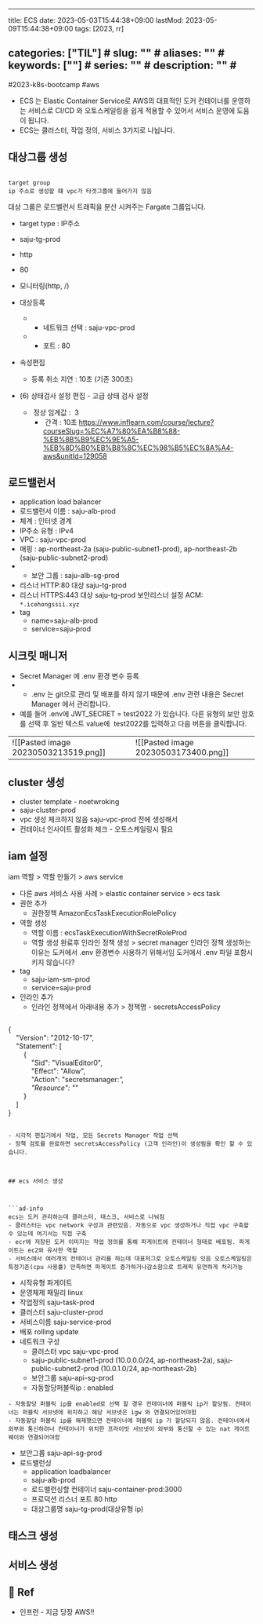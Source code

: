 
---
title: ECS
date: 2023-05-03T15:44:38+09:00
lastMod: 2023-05-09T15:44:38+09:00
tags: [2023, rr]

categories: ["TIL"] # <!--"progress-diary", "posts"  , "TIL"하나만 선택해서보셈 -->
slug: "" # <!--영어 slug만 가능 url에서 보일 수 있음-->
aliases: "" # <!--뭔지몰라-->
keywords: [""] # <!--뭔지몰라-->
series: "" # <!--뭔지몰라-->
description: "" # <!--포스트에대한설명 -->
---

#2023-k8s-bootcamp  #aws 



-   ECS 는 Elastic Container Service로 AWS의 대표적인 도커 컨테이너를 운영하는 서비스로 CI/CD 와 오토스케일링을 쉽게 적용할 수 있어서 서비스 운영에 도움이 됩니다.
-   ECS는 클러스터, 작업 정의, 서비스 3가지로 나뉩니다.







## 대상그룹 생성


```ad-question

target group
ip 주소로 생성할 떄 vpc가 타겟그룹에 들어가지 않음

```


대상 그룹은 로드밸런서 트래픽을 분산 시켜주는 Fargate 그룹입니다.

- target type  : IP주소 
- saju-tg-prod
- http
- 80
- 모니터링(http, /)
- 대상등록
	- -   네트워크 선택 : saju-vpc-prod
	- -   포트 : 80
- 속성편집
	- 등록 취소 지연 : 10초 (기존 300초)

- (6) 상태검사 설정 편집 - 고급 상태 검사 설정
	-  정상 임계값 :  3
		-    간격 : 10초
https://www.inflearn.com/course/lecture?courseSlug=%EC%A7%80%EA%B8%88-%EB%8B%B9%EC%9E%A5-%EB%8D%B0%EB%B8%8C%EC%98%B5%EC%8A%A4-aws&unitId=129058







## 로드밸런서

- application load balancer
-   로드밸런서 이름 : saju-alb-prod
-   체계 : 인터넷 경계
-   IP주소 유형 : IPv4
-   VPC : saju-vpc-prod
-   매핑 : ap-northeast-2a (saju-public-subnet1-prod), ap-northeast-2b (saju-public-subnet2-prod)
- -   보안 그룹 : saju-alb-sg-prod
- 리스너 HTTP:80 대상 saju-tg-prod
- 리스너 HTTPS:443 대상 saju-tg-prod 보안리스너 설정 ACM: `*.icehongssii.xyz`
- tag
	- name=saju-alb-prod
	- service=saju-prod


## 시크릿 매니저

-   Secret Manager 에 .env 환경 변수 등록
- -   .env 는 git으로 관리 및 배포를 하지 않기 때문에 .env 관련 내용은 Secret Manager 에서 관리합니다.
- 예를 들어 .env에 JWT_SECRET = test2022 가 있습니다. 다른 유형의 보안 암호를 선택 후 일반 텍스트 value에  test2022를 입력하고 다음 버튼을 클릭합니다.

|     |     |
| --- | --- |
| ![[Pasted image 20230503213519.png]]    |![[Pasted image 20230503173400.png]]     |



## cluster 생성

- cluster template - noetwroking
- saju-cluster-prod
- vpc 생성 체크하지 않음 saju-vpc-prod 전에 생성해서
- 컨테이너 인사이트 활성화 체크 - 오토스케일링시 필요

## iam 설정

iam 역할 > 역할 만들기 > aws service
- 다른 aws 서비스 사용 사례 > elastic container service > ecs task
- 권한 추가 
	- 권한정책 AmazonEcsTaskExecutionRolePolicy
- 역할 생성
	- 역할 이름 : ecsTaskExecutionWithSecretRoleProd
	- 역할 생성 완료후 인라인 정책 생성 > secret manager 인라인 정책 생성하는 이유는 도커에서 .env 환경변수 사용하기 위해서임 도커에서 .env 파일 포함시키지 않습니다?
-  tag
	- saju-iam-sm-prod
	- service=saju-prod
- 인라인 추가 
	- 인라인 정책에서 아래내용 추가 > 정책명 -   secretsAccessPolicy 
	  ```json
{  
    "Version": "2012-10-17",  
    "Statement": [  
        {  
            "Sid": "VisualEditor0",  
            "Effect": "Allow",  
            "Action": "secretsmanager:*",  
            "Resource": "*"  
        }  
    ]  
}

```

- 시각적 편집기에서 작업, 모든 Secrets Manager 작업 선택
- 정책 검토를 완료하면 secretsAccessPolicy (고객 인라인)이 생성됨을 확인 할 수 있습니다.



## ecs 서비스 생성



```ad-info
ecs는 도커 관리하는데 클러스터, 태스크, 서비스로 나눠짐
- 클러스터는 vpc network 구성과 관련있음. 자동으로 vpc 생성하거나 직접 vpc 구축할 수 있는데 여기서는 직접 구축
- ecr에 저장된 도커 이미지는 작업 정의를 통해 파게이트에 컨테이너 형태로 배포됨. 파게이트는 ec2와 유사한 역할
- 서비스에서 여러개의 컨테이너 관리를 하는데 대표저그로 오토스케일링 잇음 오토스케일링은 특정기준(cpu 사용률) 만족하면 파게이트 증가하거나감소함으로 트래픽 유연하게 처리가능 
```



- 시작유형 파게이트
- 운영체제 패밀리 linux
- 작업정의 saju-task-prod
- 클러스터 saju-cluster-prod
- 서비스이름 saju-service-prod
- 배포 rolling update
- 네트워크 구성
	- 클러스터 vpc saju-vpc-prod
	- saju-public-subnet1-prod (10.0.0.0/24, ap-northeast-2a), saju-public-subnet2-prod (10.0.1.0/24, ap-northeast-2b)
	- 보안그룹 saju-api-sg-prod
	- 자동할당퍼블릭ip : enabled

```ad-info 
- 자동할당 퍼블릭 ip를 enabled로 선택 할 경우 컨테이너에 퍼블릭 ip가 할당됨. 컨테이너는 퍼블릭 서브넷에 위치하고 해당 서브넷은 igw 와 연결되어있어야함
- 자동할당 퍼블릭 ip를 해제햇으면 컨테이너에 퍼블릭 ip 가 할당되지 않음. 컨테이너에서 외부와 통신하려너 컨테이너가 위치한 프라이빗 서브넷이 외부와 통신할 수 있는 nat 게이트웨이와 연결되어야함 
```


- 보안그룹 saju-api-sg-prod
- 로드밸런싱
	- application loadbalancer
	- saju-alb-prod
	- 로드밸런싱할 컨테이너 saju-container-prod:3000
	- 프로덕션 리스너 포트 80 http
	- 대상그룹명 saju-tg-prod(대상유형 ip)




## 태스크 생성




## 서비스 생성


## 📑 Ref
- 인프런 - 지금 당장 AWS!!